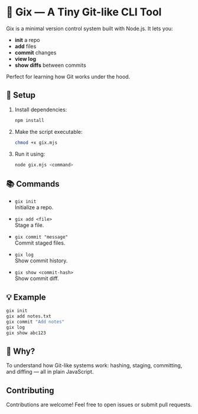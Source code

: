 # 🌱 Gix — A Tiny Git-like CLI Tool

Gix is a minimal version control system built with Node.js. It lets you:

- **init** a repo
- **add** files
- **commit** changes
- **view log**
- **show diffs** between commits

Perfect for learning how Git works under the hood.

## 🚀 Setup

1. Install dependencies:
    ```bash
    npm install
    ```

2. Make the script executable:
    ```bash
    chmod +x gix.mjs
    ```

3. Run it using:
    ```bash
    node gix.mjs <command>
    ```

## 📚 Commands

- `gix init`  
  Initialize a repo.

- `gix add <file>`  
  Stage a file.

- `gix commit "message"`  
  Commit staged files.

- `gix log`  
  Show commit history.

- `gix show <commit-hash>`  
  Show commit diff.

## 💡 Example

```bash
gix init
gix add notes.txt
gix commit "Add notes"
gix log
gix show abc123
```

## 🧠 Why?

To understand how Git-like systems work: hashing, staging, committing, and diffing — all in plain JavaScript.

## Contributing

Contributions are welcome! Feel free to open issues or submit pull requests.
